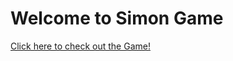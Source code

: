 <h1> Welcome to Simon Game </h1>
<div> 
	<a href="https://github.com/alnaamaniahmed.github.io/simonGame">Click here to check out the Game!</a>


</div>
